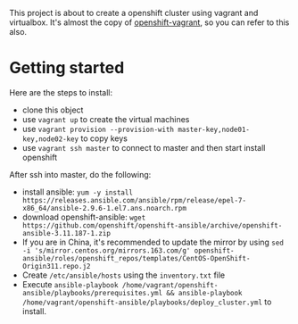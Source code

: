 This project is about to create a openshift cluster using vagrant and virtualbox. It's almost the copy of [openshift-vagrant](https://github.com/eliu/openshift-vagrant), so you can refer to this also.

# Getting started

Here are the steps to install:

* clone this object
* use `vagrant up` to create the virtual machines
* use `vagrant provision --provision-with master-key,node01-key,node02-key` to copy keys
* use `vagrant ssh master` to connect to master and then start install openshift

After ssh into master, do the following:

* install ansible: `yum -y install https://releases.ansible.com/ansible/rpm/release/epel-7-x86_64/ansible-2.9.6-1.el7.ans.noarch.rpm
`
* download openshift-ansible: `wget https://github.com/openshift/openshift-ansible/archive/openshift-ansible-3.11.187-1.zip`
* If you are in China, it's recommended to update the mirror by using `sed -i 's/mirror.centos.org/mirrors.163.com/g' openshift-ansible/roles/openshift_repos/templates/CentOS-OpenShift-Origin311.repo.j2`
* Create `/etc/ansible/hosts` using the `inventory.txt` file
* Execute `ansible-playbook /home/vagrant/openshift-ansible/playbooks/prerequisites.yml && ansible-playbook /home/vagrant/openshift-ansible/playbooks/deploy_cluster.yml` to install.